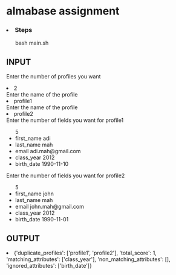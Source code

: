 # almabase assignment

### <li>Steps</li>

<ol>bash main.sh</ol>


## INPUT
Enter the number of profiles you want
<li>2</li>
Enter the name of the profile
<li>profile1</li>
Enter the name of the profile
<li>profile2</li>
Enter the number of fields you want for profile1
<ul>5
<li>first_name adi</li>
<li>last_name mah</li>
<li>email adi.mah@gmail.com</li>
<li>class_year 2012</li>
<li>birth_date 1990-11-10</li>
</ul>

Enter the number of fields you want for profile2
<ul>5
<li>first_name john</li>
<li>last_name mah</li>
<li>email john.mah@gmail.com</li>
<li>class_year 2012</li>
<li>birth_date 1990-11-01</li>
</ul>

## OUTPUT
<li>
{'duplicate_profiles': ['profile1', 'profile2'], 'total_score': 1, 'matching_attributes': ['class_year'], 'non_matching_attributes': [], 'ignored_attributes': ['birth_date']}
</li>
